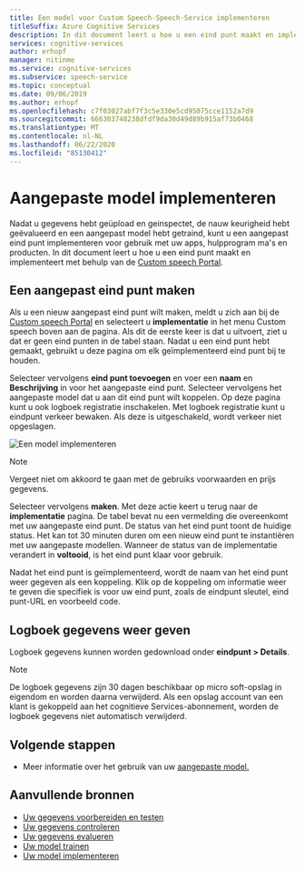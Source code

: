 ```yaml
---
title: Een model voor Custom Speech-Speech-Service implementeren
titleSuffix: Azure Cognitive Services
description: In dit document leert u hoe u een eind punt maakt en implementeert met behulp van de Custom Speech Portal.
services: cognitive-services
author: erhopf
manager: nitinme
ms.service: cognitive-services
ms.subservice: speech-service
ms.topic: conceptual
ms.date: 09/06/2019
ms.author: erhopf
ms.openlocfilehash: c7f03027abf7f3c5e330e5cd95075cce1152a7d9
ms.sourcegitcommit: 666303748238dfdf9da30d49d89b915af73b0468
ms.translationtype: MT
ms.contentlocale: nl-NL
ms.lasthandoff: 06/22/2020
ms.locfileid: "85130412"
---
```

# <a name="deploy-a-custom-model"></a>Aangepaste model implementeren

Nadat u gegevens hebt geüpload en geinspectet, de nauw keurigheid hebt geëvalueerd en een aangepast model hebt getraind, kunt u een aangepast eind punt implementeren voor gebruik met uw apps, hulpprogram ma's en producten. In dit document leert u hoe u een eind punt maakt en implementeert met behulp van de [Custom speech Portal](https://speech.microsoft.com/customspeech).

## <a name="create-a-custom-endpoint"></a>Een aangepast eind punt maken

Als u een nieuw aangepast eind punt wilt maken, meldt u zich aan bij de [Custom speech Portal](https://speech.microsoft.com/customspeech) en selecteert u **implementatie** in het menu Custom speech boven aan de pagina. Als dit de eerste keer is dat u uitvoert, ziet u dat er geen eind punten in de tabel staan. Nadat u een eind punt hebt gemaakt, gebruikt u deze pagina om elk geïmplementeerd eind punt bij te houden.

Selecteer vervolgens **eind punt toevoegen** en voer een **naam** en **Beschrijving** in voor het aangepaste eind punt. Selecteer vervolgens het aangepaste model dat u aan dit eind punt wilt koppelen. Op deze pagina kunt u ook logboek registratie inschakelen. Met logboek registratie kunt u eindpunt verkeer bewaken. Als deze is uitgeschakeld, wordt verkeer niet opgeslagen.

![Een model implementeren](./media/custom-speech/custom-speech-deploy-model.png)

> [!NOTE]
> Vergeet niet om akkoord te gaan met de gebruiks voorwaarden en prijs gegevens.

Selecteer vervolgens **maken**. Met deze actie keert u terug naar de **implementatie** pagina. De tabel bevat nu een vermelding die overeenkomt met uw aangepaste eind punt. De status van het eind punt toont de huidige status. Het kan tot 30 minuten duren om een nieuw eind punt te instantiëren met uw aangepaste modellen. Wanneer de status van de implementatie verandert in **voltooid**, is het eind punt klaar voor gebruik.

Nadat het eind punt is geïmplementeerd, wordt de naam van het eind punt weer gegeven als een koppeling. Klik op de koppeling om informatie weer te geven die specifiek is voor uw eind punt, zoals de eindpunt sleutel, eind punt-URL en voorbeeld code.

## <a name="view-logging-data"></a>Logboek gegevens weer geven

Logboek gegevens kunnen worden gedownload onder **eindpunt > Details**.
> [!NOTE]
>De logboek gegevens zijn 30 dagen beschikbaar op micro soft-opslag in eigendom en worden daarna verwijderd. Als een opslag account van een klant is gekoppeld aan het cognitieve Services-abonnement, worden de logboek gegevens niet automatisch verwijderd.

## <a name="next-steps"></a>Volgende stappen

* Meer informatie over het gebruik van uw [aangepaste model.](how-to-specify-source-language.md)

## <a name="additional-resources"></a>Aanvullende bronnen

* [Uw gegevens voorbereiden en testen](how-to-custom-speech-test-data.md)
* [Uw gegevens controleren](how-to-custom-speech-inspect-data.md)
* [Uw gegevens evalueren](how-to-custom-speech-evaluate-data.md)
* [Uw model trainen](how-to-custom-speech-train-model.md)
* [Uw model implementeren](how-to-custom-speech-deploy-model.md)
